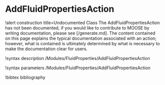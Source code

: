 <!-- MOOSE Documentation Stub: Remove this when content is added. -->

# AddFluidPropertiesAction

!alert construction title=Undocumented Class
The AddFluidPropertiesAction has not been documented, if you would like to contribute to MOOSE by writing
documentation, please see [/generate.md]. The content contained on this page explains the typical
documentation associated with an action; however, what is contained is ultimately determined by what
is necessary to make the documentation clear for users.

!syntax description /Modules/FluidProperties/AddFluidPropertiesAction

!syntax parameters /Modules/FluidProperties/AddFluidPropertiesAction

!bibtex bibliography
